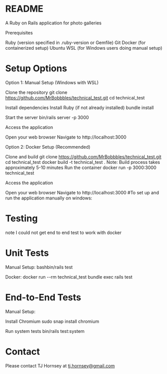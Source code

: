 # README
A Ruby on Rails application for photo galleries

Prerequisites

Ruby (version specified in .ruby-version or Gemfile)
Git
Docker (for containerized setup)
Ubuntu WSL (for Windows users doing manual setup)

# Setup Options
Option 1: Manual Setup (Windows with WSL)

Clone the repository
git clone https://github.com/MrBobbbles/technical_test.git
cd technical_test

Install dependencies
Install Ruby (if not already installed)
bundle install

Start the server
bin/rails server -p 3000

Access the application

Open your web browser
Navigate to http://localhost:3000


Option 2: Docker Setup (Recommended)

Clone and build
git clone https://github.com/MrBobbbles/technical_test.git
cd technical_test
docker build -t technical_test .
Note: Build process takes approximately 5-10 minutes
Run the container
docker run -p 3000:3000 technical_test

Access the application

Open your web browser
Navigate to http://localhost:3000
#To set up and run the application manually on windows:

# Testing

note I could not get end to end test to work with docker

# Unit Tests

Manual Setup:
bashbin/rails test

Docker:
docker run --rm technical_test bundle exec rails test

# End-to-End Tests

Manual Setup:

Install Chromium 
sudo snap install chromium

Run system tests
bin/rails test:system

# Contact
Please contact TJ Hornsey at tj.hornsey@gmail.com

